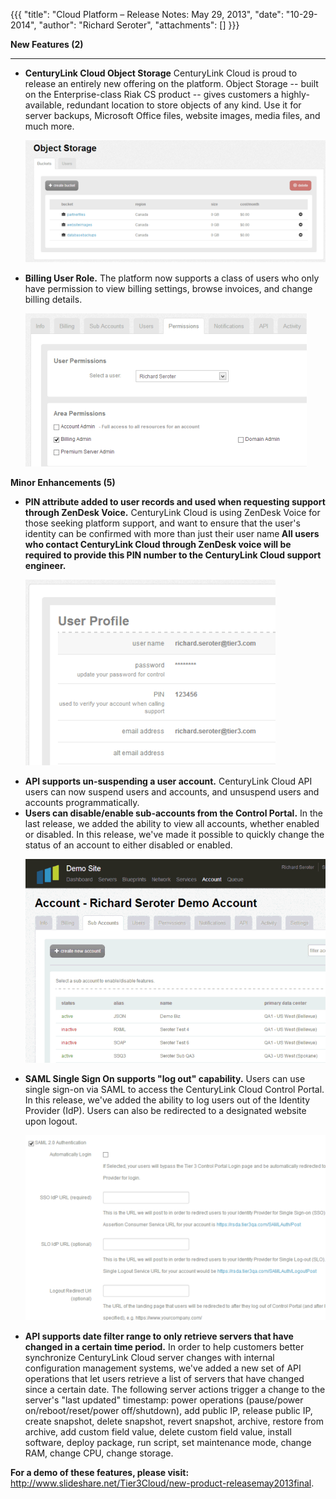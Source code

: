 {{{
  "title": "Cloud Platform – Release Notes: May 29, 2013",
  "date": "10-29-2014",
  "author": "Richard Seroter",
  "attachments": []
}}}

<p><strong>New Features (2)</strong>
</p>
<hr />
<ul>
  <li><strong>CenturyLink Cloud Object Storage</strong> CenturyLink Cloud is proud to release an entirely new offering on the platform. Object Storage -- built on the Enterprise-class Riak CS product -- gives customers a highly-available, redundant location to store objects
    of any kind. Use it for server backups, Microsoft Office files, website images, media files, and much more.
    <p><img src="../images/release05-29_05.png" />
    </p>
  </li>
  <li><strong>Billing User Role.</strong> The platform now supports a class of users who only have permission to view billing settings, browse invoices, and change billing details.
    <p><img src="../images/release05-29_01.png" />
    </p>
  </li>
</ul>
<p></p>
<p><strong>Minor Enhancements (5)</strong>
</p>
<ul>
  <li><strong>PIN attribute added to user records and used when requesting support through ZenDesk Voice.</strong> CenturyLink Cloud is using ZenDesk Voice for those seeking platform support, and want to ensure that the user's identity can be confirmed with more
    than just their user name<strong> All users who contact CenturyLink Cloud through ZenDesk voice will be required to provide this PIN number to the CenturyLink Cloud support engineer.</strong>
    <p><img src="../images/release05-29_02.png" />
    </p>
  </li>
  <li><strong>API supports un-suspending a user account.</strong> CenturyLink Cloud API users can now suspend users and accounts, and unsuspend users and accounts programmatically.</li>
  <li><strong>Users can disable/enable sub-accounts from the Control Portal.</strong> In the last release, we added the ability to view all accounts, whether enabled or disabled. In this release, we've made it possible to quickly change the status of
    an account to either disabled or enabled.
    <p><img src="../images/release05-29_04.gif" alt="user account" />
    </p>
  </li>
  <li><strong>SAML Single Sign On supports "log out" capability.</strong> Users can use single sign-on via SAML to access the CenturyLink Cloud Control Portal. In this release, we've added the ability to log users out of the Identity Provider (IdP). Users
    can also be redirected to a designated website upon logout.
    <p><img src="../images/release05-29_03.png" />
    </p>
  </li>
  <li><strong>API supports date filter range to only retrieve servers that have changed in a certain time period.</strong> In order to help customers better synchronize CenturyLink Cloud server changes with internal configuration management systems, we've added
    a new set of API operations that let users retrieve a list of servers that have changed since a certain date. The following server actions trigger a change to the server's "last updated" timestamp: power operations (pause/power on/reboot/reset/power
    off/shutdown), add public IP, release public IP, create snapshot, delete snapshot, revert snapshot, archive, restore from archive, add custom field value, delete custom field value, install software, deploy package, run script, set maintenance mode,
    change RAM, change CPU, change storage.</li>
</ul>
<p><strong>For a demo of these features, please visit:</strong> <a href="http://www.slideshare.net/Tier3Cloud/new-product-releasemay2013final" target="_blank">http://www.slideshare.net/Tier3Cloud/new-product-releasemay2013final</a>.</p>
